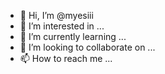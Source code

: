 - 👋 Hi, I’m @myesiii
- 👀 I’m interested in ...
- 🌱 I’m currently learning ...
- 💞️ I’m looking to collaborate on ...
- 📫 How to reach me ...

<!---
myesiii/myesiii is a ✨ special ✨ repository because its `README.md` (this file) appears on your GitHub profile.
You can click the Preview link to take a look at your changes.
--->
